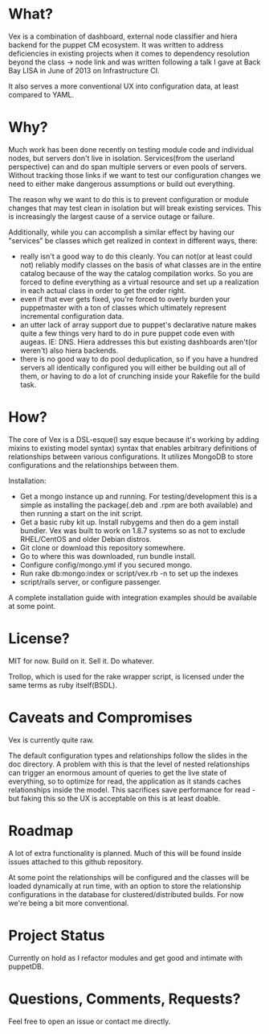 What?
===

Vex is a combination of dashboard, external node classifier and hiera backend for the puppet CM ecosystem.  It was written to address deficiencies in existing projects when it comes to dependency resolution beyond the class -> node link and was written following a talk I gave at Back Bay LISA in June of 2013 on Infrastructure CI.

It also serves a more conventional UX into configuration data, at least compared to YAML.

Why?
===

Much work has been done recently on testing module code and individual nodes, but servers don't live in isolation.  Services(from the userland perspective) can and do span multiple servers or even pools of servers.  Without tracking those links if we want to test our configuration changes we need to either make dangerous assumptions or build out everything.

The reason why we want to do this is to prevent configuration or module changes that may test clean in isolation but will break existing services.  This is increasingly the largest cause of a service outage or failure.

Additionally, while you can accomplish a similar effect by having our "services" be classes which get realized in context in different ways, there:
- really isn't a good way to do this cleanly.  You can not(or at least could not) reliably modify classes on the basis of what classes are in the entire catalog because of the way the catalog compilation works.  So you are forced to define everything as a virtual resource and set up a realization in each actual class in order to get the order right.
- even if that ever gets fixed, you're forced to overly burden your puppetmaster with a ton of classes which ultimately represent incremental configuration data.
- an utter lack of array support due to puppet's declarative nature makes quite a few things very hard to do in pure puppet code even with augeas.  IE: DNS.  Hiera addresses this but existing dashboards aren't(or weren't) also hiera backends.
- there is no good way to do pool deduplication, so if you have a hundred servers all identically configured you will either be building out all of them, or having to do a lot of crunching inside your Rakefile for the build task.

How?
===

The core of Vex is a DSL-esque(I say esque because it's working by adding mixins to existing model syntax) syntax that enables arbitrary definitions of relationships between various configurations.  It utilizes MongoDB to store configurations and the relationships between them.

Installation:
- Get a mongo instance up and running.  For testing/development this is a simple as installing the package(.deb and .rpm are both available) and then running a start on the init script.
- Get a basic ruby kit up.  Install rubygems and then do a gem install bundler.  Vex was built to work on 1.8.7 systems so as not to exclude RHEL/CentOS and older Debian distros.
- Git clone or download this repository somewhere.
- Go to where this was downloaded, run bundle install.
- Configure config/mongo.yml if you secured mongo.
- Run rake db:mongo:index or script/vex.rb -n to set up the indexes
- script/rails server, or configure passenger.

A complete installation guide with integration examples should be available at some point.

License?
===

MIT for now.  Build on it.  Sell it.  Do whatever.

Trollop, which is used for the rake wrapper script, is licensed under the same terms as ruby itself(BSDL).

Caveats and Compromises
===

Vex is currently quite raw.

The default configuration types and relationships follow the slides in the doc directory.  A problem with this is that the level of nested relationships can trigger an enormous amount of queries to get the live state of everything, so to optimize for read, the application as it stands caches relationships inside the model.  This sacrifices save performance for read - but faking this so the UX is acceptable on this is at least doable.

Roadmap
===
A lot of extra functionality is planned.  Much of this will be found inside issues attached to this github repository.

At some point the relationships will be configured and the classes will be loaded dynamically at run time, with an option to store the relationship configurations in the database for clustered/distributed builds.  For now we're being a bit more conventional.

Project Status
===
Currently on hold as I refactor modules and get good and intimate with puppetDB.


Questions, Comments, Requests?
===

Feel free to open an issue or contact me directly.
